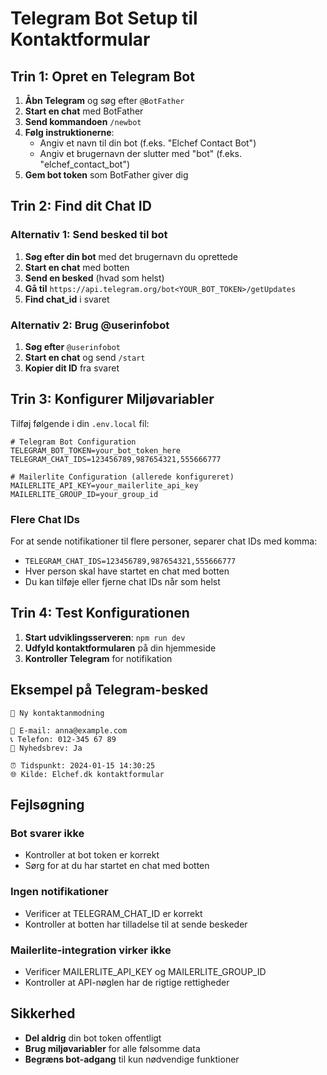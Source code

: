 # Telegram Bot Setup til Kontaktformular

## Trin 1: Opret en Telegram Bot

1. **Åbn Telegram** og søg efter `@BotFather`
2. **Start en chat** med BotFather
3. **Send kommandoen** `/newbot`
4. **Følg instruktionerne**:
   - Angiv et navn til din bot (f.eks. "Elchef Contact Bot")
   - Angiv et brugernavn der slutter med "bot" (f.eks. "elchef_contact_bot")
5. **Gem bot token** som BotFather giver dig

## Trin 2: Find dit Chat ID

### Alternativ 1: Send besked til bot
1. **Søg efter din bot** med det brugernavn du oprettede
2. **Start en chat** med botten
3. **Send en besked** (hvad som helst)
4. **Gå til** `https://api.telegram.org/bot<YOUR_BOT_TOKEN>/getUpdates`
5. **Find chat_id** i svaret

### Alternativ 2: Brug @userinfobot
1. **Søg efter** `@userinfobot`
2. **Start en chat** og send `/start`
3. **Kopier dit ID** fra svaret

## Trin 3: Konfigurer Miljøvariabler

Tilføj følgende i din `.env.local` fil:

```env
# Telegram Bot Configuration
TELEGRAM_BOT_TOKEN=your_bot_token_here
TELEGRAM_CHAT_IDS=123456789,987654321,555666777

# Mailerlite Configuration (allerede konfigureret)
MAILERLITE_API_KEY=your_mailerlite_api_key
MAILERLITE_GROUP_ID=your_group_id
```

### Flere Chat IDs
For at sende notifikationer til flere personer, separer chat IDs med komma:
- `TELEGRAM_CHAT_IDS=123456789,987654321,555666777`
- Hver person skal have startet en chat med botten
- Du kan tilføje eller fjerne chat IDs når som helst

## Trin 4: Test Konfigurationen

1. **Start udviklingsserveren**: `npm run dev`
2. **Udfyld kontaktformularen** på din hjemmeside
3. **Kontroller Telegram** for notifikation

## Eksempel på Telegram-besked

```
🔔 Ny kontaktanmodning

📧 E-mail: anna@example.com
📞 Telefon: 012-345 67 89
📰 Nyhedsbrev: Ja

⏰ Tidspunkt: 2024-01-15 14:30:25
🌐 Kilde: Elchef.dk kontaktformular
```

## Fejlsøgning

### Bot svarer ikke
- Kontroller at bot token er korrekt
- Sørg for at du har startet en chat med botten

### Ingen notifikationer
- Verificer at TELEGRAM_CHAT_ID er korrekt
- Kontroller at botten har tilladelse til at sende beskeder

### Mailerlite-integration virker ikke
- Verificer MAILERLITE_API_KEY og MAILERLITE_GROUP_ID
- Kontroller at API-nøglen har de rigtige rettigheder

## Sikkerhed

- **Del aldrig** din bot token offentligt
- **Brug miljøvariabler** for alle følsomme data
- **Begræns bot-adgang** til kun nødvendige funktioner
